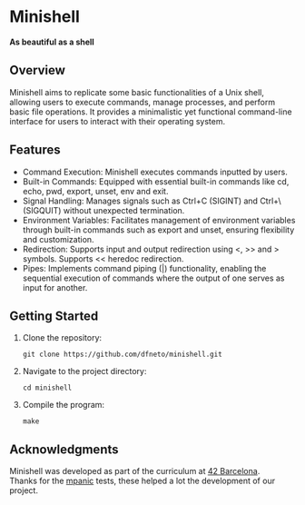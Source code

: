 # Minishell  
**As beautiful as a shell**  

## Overview  
Minishell aims to replicate some basic functionalities of a Unix shell, allowing users to execute commands, manage processes, and perform basic file operations. It provides a minimalistic yet functional command-line interface for users to interact with their operating system.

## Features  
* Command Execution: Minishell executes commands inputted by users.
* Built-in Commands: Equipped with essential built-in commands like cd, echo, pwd, export, unset, env and exit.
* Signal Handling: Manages signals such as Ctrl+C (SIGINT) and Ctrl+\ (SIGQUIT) without unexpected termination.  
* Environment Variables: Facilitates management of environment variables through built-in commands such as export and unset, ensuring flexibility and customization.
* Redirection: Supports input and output redirection using <, >> and > symbols. Supports << heredoc redirection.
* Pipes: Implements command piping (|) functionality, enabling the sequential execution of commands where the output of one serves as input for another.

## Getting Started

1. Clone the repository:
   ```
   git clone https://github.com/dfneto/minishell.git
   ```
2. Navigate to the project directory:
   ```
   cd minishell
   ```
3. Compile the program:
   ```
   make
   ```

## Acknowledgments  
Minishell was developed as part of the curriculum at [42 Barcelona](https://www.42barcelona.com/).  
Thanks for the [mpanic](https://github.com/ChewyToast/mpanic) tests, these helped a lot the development of our project.
